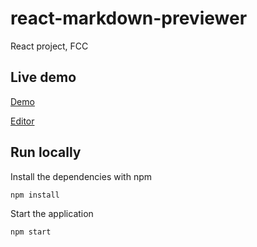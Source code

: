 # react-markdown-previewer

React project, FCC

## Live demo

[Demo](https://pnvbt.codesandbox.io/)

[Editor](https://codesandbox.io/s/react-markdown-previewer-pnvbt?fontsize=14&hidenavigation=1&theme=dark)

## Run locally

Install the dependencies with npm

```
npm install
```

Start the application

```
npm start
```
